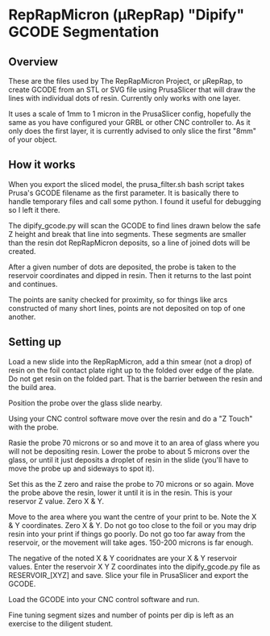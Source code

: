 # RepRapMicron (μRepRap) "Dipify" GCODE Segmentation

## Overview

These are the files used by The RepRapMicron Project, or μRepRap, to create GCODE from an STL or SVG file using PrusaSlicer that will draw the lines with individual dots of resin. Currently only works with one layer.

It uses a scale of 1mm to 1 micron in the PrusaSlicer config, hopefully the same as you have configured your GRBL or other CNC controller to. As it only does the first layer, it is currently advised to only slice the first "8mm" of your object.

## How it works

When you export the sliced model, the prusa_filter.sh bash script takes Prusa's GCODE filename as the first parameter. It is basically there to handle temporary files and call some python. I found it useful for debugging so I left it there.

The dipify_gcode.py will scan the GCODE to find lines drawn below the safe Z height and break that line into segments. These segments are smaller than the resin dot RepRapMicron deposits, so a line of joined dots will be created.

After a given number of dots are deposited, the probe is taken to the reservoir coordinates and dipped in resin. Then it returns to the last point and continues.

The points are sanity checked for proximity, so for things like arcs constructed of many short lines, points are not deposited on top of one another.

## Setting up

Load a new slide into the RepRapMicron, add a thin smear (not a drop) of resin on the foil contact plate right up to the folded over edge of the plate. Do not get resin on the folded part. That is the barrier between the resin and the build area.

Position the probe over the glass slide nearby.

Using your CNC control software move over the resin and do a "Z Touch" with the probe.

Rasie the probe 70 microns or so and move it to an area of glass where you will not be depositing resin. Lower the probe to about 5 microns over the glass, or until it just deposits a droplet of resin in the slide (you'll have to move the probe up and sideways to spot it).

Set this as the Z zero and raise the probe to 70 microns or so again. Move the probe above the resin, lower it until it is in the resin. This is your reservor Z value. Zero X & Y.

Move to the area where you want the centre of your print to be. Note the X & Y coordinates. Zero X & Y.  Do not go too close to the foil or you may drip resin into your print if things go poorly. Do not go too far away from the reservoir, or the movement will take ages. 150-200 microns is far enough.

The negative of the noted X & Y cooridnates are your X & Y reservoir values. Enter the reservoir X Y Z coordinates into the dipify_gcode.py file as RESERVOIR_[XYZ] and save. Slice your file in PrusaSlicer and export the GCODE.

Load the GCODE into your CNC control software and run.

Fine tuning segment sizes and number of points per dip is left as an exercise to the diligent student.
